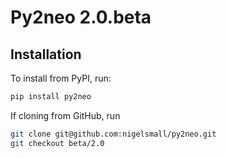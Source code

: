 # Py2neo 2.0.beta

## Installation

To install from PyPI, run:
```bash
pip install py2neo
```

If cloning from GitHub, run
```bash
git clone git@github.com:nigelsmall/py2neo.git
git checkout beta/2.0
```
